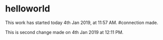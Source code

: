 # helloworld   
This work has started today 4th Jan 2019, at 11:57 AM.
#connection made.

This is second change made on 4th Jan 2019 at 12:11 PM.
